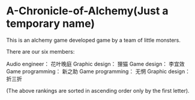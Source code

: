 # A-Chronicle-of-Alchemy(Just a temporary name)
This is an alchemy game developed game by a team of little monsters.

There are our six members:

Audio engineer：   花叶晚庭
Graphic design：   狸猫
Game design：      李宜效
Game programming： 新之助
Game programming： 无惘
Graphic design：   折三折

(The above rankings are sorted in ascending order only by the first letter).
